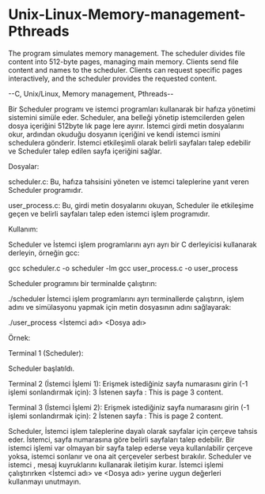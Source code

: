 # Unix-Linux-Memory-management-Pthreads
The program simulates memory management. The scheduler divides file content into 512-byte pages, managing main memory. Clients send file content and names to the scheduler. Clients can request specific pages interactively, and the scheduler provides the requested content.

--C, Unix/Linux, Memory management, Pthreads--

Bir Scheduler programı ve istemci programları kullanarak bir hafıza yönetimi sistemini simüle eder. Scheduler, ana belleği yönetip istemcilerden gelen dosya içeriğini 512byte lık page lere ayırır. İstemci girdi metin dosyalarını okur, ardından okuduğu dosyanın içeriğini ve kendi istemci ismini schedulera gönderir. İstemci etkileşimli olarak belirli sayfaları talep edebilir ve Scheduler talep edilen sayfa içeriğini sağlar.

Dosyalar:

scheduler.c: Bu, hafıza tahsisini yöneten ve istemci taleplerine yanıt veren Scheduler programıdır.

user_process.c: Bu, girdi metin dosyalarını okuyan, Scheduler ile etkileşime geçen ve belirli sayfaları talep eden istemci işlem programıdır.

Kullanım:

Scheduler ve İstemci işlem programlarını ayrı ayrı bir C derleyicisi kullanarak derleyin, örneğin gcc:

gcc scheduler.c -o scheduler -lm
gcc user_process.c -o user_process

Scheduler programını bir terminalde çalıştırın:

./scheduler
İstemci işlem programlarını ayrı terminallerde çalıştırın, işlem adını ve simülasyonu yapmak için metin dosyasının adını sağlayarak:

./user_process <İstemci adı> <Dosya adı>

Örnek:

Terminal 1 (Scheduler):

Scheduler başlatıldı.

Terminal 2 (İstemci İşlemi 1):
Erişmek istediğiniz sayfa numarasını girin (-1 işlemi sonlandırmak için): 3
İstenen sayfa :
This is page 3 content.

Terminal 3 (İstemci İşlemi 2):
Erişmek istediğiniz sayfa numarasını girin (-1 işlemi sonlandırmak için): 2
İstenen sayfa :
This is page 2 content.

Scheduler, İstemci işlem taleplerine dayalı olarak sayfalar için çerçeve tahsis eder.
İstemci, sayfa numarasına göre belirli sayfaları talep edebilir.
Bir istemci işlemi var olmayan bir sayfa talep ederse veya kullanılabilir çerçeve yoksa, istemci sonlanır ve ona ait çerçeveler serbest bırakılır.
Scheduler ve istemci , mesaj kuyruklarını kullanarak iletişim kurar.
İstemci işlemi çalıştırırken <İstemci adı> ve <Dosya adı> yerine uygun değerleri kullanmayı unutmayın.

